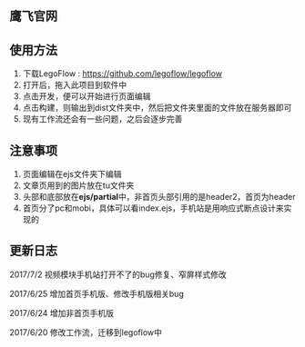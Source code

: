 ## 鹰飞官网

## 使用方法
1. 下载LegoFlow : https://github.com/legoflow/legoflow
2. 打开后，拖入此项目到软件中
3. 点击开发，便可以开始进行页面编辑
4. 点击构建，则输出到dist文件夹中，然后把文件夹里面的文件放在服务器即可
5. 现有工作流还会有一些问题，之后会逐步完善

## 注意事项
1. 页面编辑在ejs文件夹下编辑
2. 文章页用到的图片放在tu文件夹
3. 头部和底部放在**ejs/partial**中，非首页头部引用的是header2，首页为header
4. 首页分了pc和mobi，具体可以看index.ejs，手机站是用响应式断点设计来实现的

## 更新日志

2017/7/2 视频模块手机站打开不了的bug修复、窄屏样式修改

2017/6/25 增加首页手机版、修改手机版相关bug

2017/6/24 增加非首页手机版

2017/6/20 修改工作流，迁移到legoflow中